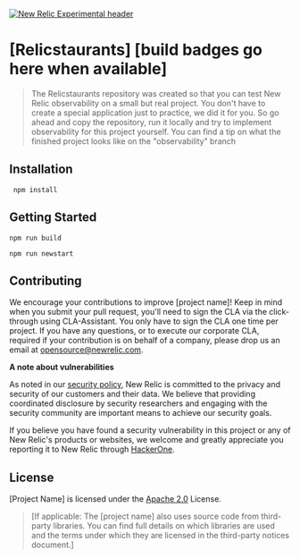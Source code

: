 [![New Relic Experimental header](https://github.com/newrelic/opensource-website/raw/master/src/images/categories/Experimental.png)](https://opensource.newrelic.com/oss-category/#new-relic-experimental)

# [Relicstaurants] [build badges go here when available]

> The Relicstaurants repository was created so that you can test New Relic observability on a small but real project. You don't have to create a special application just to practice, we did it for you. So go ahead and copy the repository, run it locally and try to implement observability for this project yourself. You can find a tip on what the finished project looks like on the "observability" branch

## Installation

```
 npm install

```

## Getting Started

```
npm run build
```

```
npm run newstart
```

## Contributing

We encourage your contributions to improve [project name]! Keep in mind when you submit your pull request, you'll need to sign the CLA via the click-through using CLA-Assistant. You only have to sign the CLA one time per project.
If you have any questions, or to execute our corporate CLA, required if your contribution is on behalf of a company, please drop us an email at opensource@newrelic.com.

**A note about vulnerabilities**

As noted in our [security policy](../../security/policy), New Relic is committed to the privacy and security of our customers and their data. We believe that providing coordinated disclosure by security researchers and engaging with the security community are important means to achieve our security goals.

If you believe you have found a security vulnerability in this project or any of New Relic's products or websites, we welcome and greatly appreciate you reporting it to New Relic through [HackerOne](https://hackerone.com/newrelic).

## License

[Project Name] is licensed under the [Apache 2.0](http://apache.org/licenses/LICENSE-2.0.txt) License.

> [If applicable: The [project name] also uses source code from third-party libraries. You can find full details on which libraries are used and the terms under which they are licensed in the third-party notices document.]

```

```
